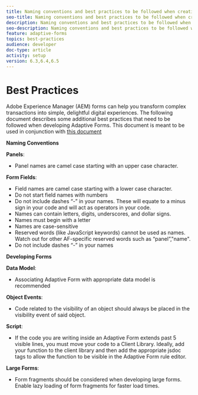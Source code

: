 ```yaml
---
title: Naming conventions and best practices to be followed when creating adaptive forms
seo-title: Naming conventions and best practices to be followed when creating adaptive forms
description: Naming conventions and best practices to be followed when creating adaptive forms
seo-description: Naming conventions and best practices to be followed when creating adaptive forms
feature: adaptive-forms
topics: best-practices
audience: developer
doc-type: article
activity: setup
version: 6.3,6.4,6.5
---
```

# Best Practices

Adobe Experience Manager (AEM) forms can help you transform complex transactions into simple, delightful digital experiences. The following document describes some additional best practices that need to be followed when developing Adaptive Forms. This document is meant to be used in conjunction with [this document](https://helpx.adobe.com/experience-manager/6-3/forms/using/adaptive-forms-best-practices.html#Overview)

**Naming Conventions**

**Panels**:

* Panel names are camel case starting with an upper case character.

**Form Fields**:

* Field names are camel case starting with a lower case character.
* Do not start field names with numbers
* Do not include dashes “-” in your names. These will equate to a minus sign in your code and will act as operators in     your code.
* Names can contain letters, digits, underscores, and dollar signs.
* Names must begin with a letter
* Names are case-sensitive
* Reserved words (like JavaScript keywords) cannot be used as names. Watch out for other AF-specific reserved words such   as “panel”,"name".
* Do not include dashes “-” in your names

**Developing Forms**

**Data Model**:

* Associating Adaptive Form with appropriate data model is recommended

**Object Events**:

* Code related to the visibility of an object should always be placed in the visibility event of said object.

**Script**:

* If the code you are writing inside an Adaptive Form extends past 5 visible lines, you must move your code to a Client    Library. Ideally, add your function to the client library and then add the appropriate jsdoc tags to allow the           function to be visible in the Adaptive Form rule editor.

**Large Forms**:

* Form fragments should be considered when developing large forms. Enable lazy loading of form fragments for faster load   times.

    

